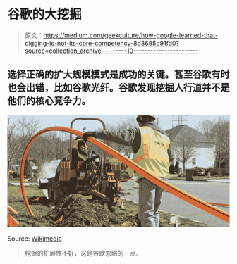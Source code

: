 # 谷歌的大挖掘

> 原文：<https://medium.com/geekculture/how-google-learned-that-digging-is-not-its-core-competency-8d3695d91fd0?source=collection_archive---------10----------------------->

## 选择正确的扩大规模模式是成功的关键。甚至谷歌有时也会出错，比如谷歌光纤。谷歌发现挖掘人行道并不是他们的核心竞争力。

![](img/7596f450ad2c96470ad6b8b3417289f3.png)

Source: [Wikimedia](https://www.google.com/search?q=google+fiber+digging+wikimedia&tbm=isch&ved=2ahUKEwiqg4jvh7f2AhWJCOwKHfPlAesQ2-cCegQIABAA&oq=google+fiber+digging+wikimedia&gs_lcp=CgNpbWcQA1AAWABgvwdoAHAAeACAATKIATKSAQExmAEAqgELZ3dzLXdpei1pbWfAAQE&sclient=img&ei=TJUnYqqtLImRsAfzy4fYDg&bih=772&biw=1379&hl=en#imgrc=j1Sg9kS3Dp5kiM&imgdii=n0gZASpAA6GuqM)

> 挖掘的扩展性不好，这是谷歌忽略的一点。